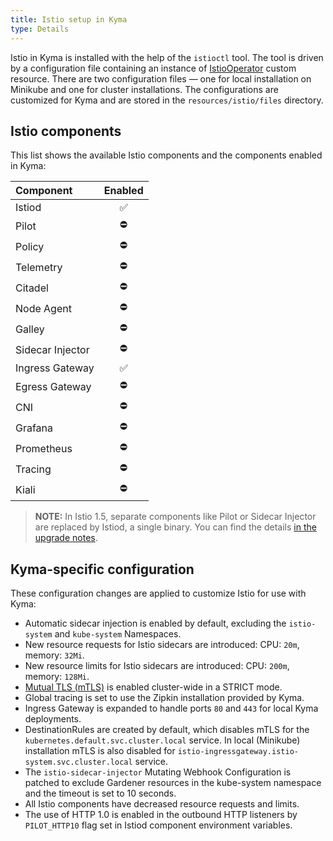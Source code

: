 ```yaml
---
title: Istio setup in Kyma
type: Details
---
```


Istio in Kyma is installed with the help of the `istioctl` tool.
The tool is driven by a configuration file containing an instance of [IstioOperator](https://istio.io/docs/reference/config/istio.operator.v1alpha1/) custom resource.
There are two configuration files — one for local installation on Minikube and one for cluster installations.
The configurations are customized for Kyma and are stored in the `resources/istio/files` directory.

## Istio components

This list shows the available Istio components and the components enabled in Kyma:

| Component | Enabled |
| :--- | :---: |
| Istiod | ✅ |
| Pilot | ⛔ |
| Policy | ⛔ |
| Telemetry | ⛔ |	
| Citadel | ⛔ |	
| Node Agent | ⛔ |	
| Galley | ⛔ |	
| Sidecar Injector | ⛔️ |	
| Ingress Gateway | ✅️ |
| Egress Gateway | ⛔️ |
| CNI | ⛔️ |
| Grafana | ⛔️ |
| Prometheus | ⛔️ |
| Tracing | ⛔️ |
| Kiali | ⛔️ |

>**NOTE:** In Istio 1.5, separate components like Pilot or Sidecar Injector are replaced by Istiod, a single binary. You can find the details [in the upgrade notes](https://istio.io/latest/news/releases/1.5.x/announcing-1.5/upgrade-notes/#control-plane-restructuring).

## Kyma-specific configuration

These configuration changes are applied to customize Istio for use with Kyma:

- Automatic sidecar injection is enabled by default, excluding the `istio-system` and `kube-system` Namespaces.
- New resource requests for Istio sidecars are introduced: CPU: `20m`, memory: `32Mi`.
- New resource limits for Istio sidecars are introduced: CPU: `200m`, memory: `128Mi`.
- [Mutual TLS (mTLS)](https://istio.io/docs/concepts/security/#mutual-tls-authentication) is enabled cluster-wide in a STRICT mode.
- Global tracing is set to use the Zipkin installation provided by Kyma.
- Ingress Gateway is expanded to handle ports `80` and `443` for local Kyma deployments.
- DestinationRules are created by default, which disables mTLS for the `kubernetes.default.svc.cluster.local` service. In local (Minikube) installation mTLS is also disabled for
`istio-ingressgateway.istio-system.svc.cluster.local` service.
- The `istio-sidecar-injector` Mutating Webhook Configuration is patched to exclude Gardener resources in the kube-system namespace and the timeout is set to 10 seconds.
- All Istio components have decreased resource requests and limits.
- The use of HTTP 1.0 is enabled in the outbound HTTP listeners by `PILOT_HTTP10` flag set in Istiod component environment variables.
